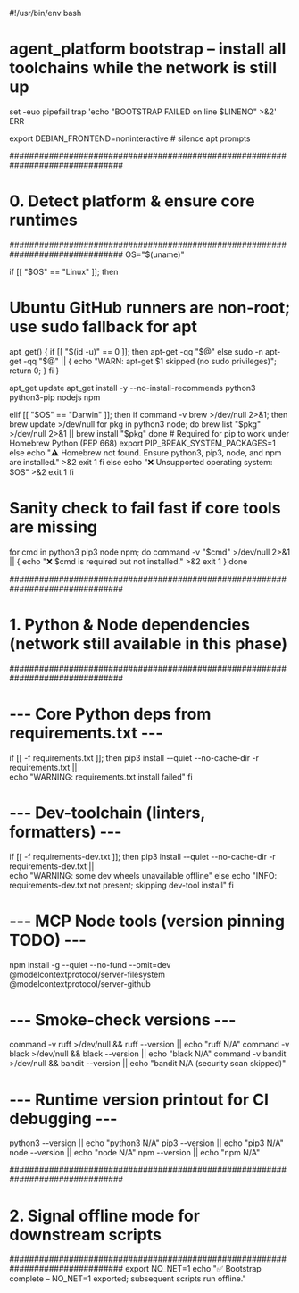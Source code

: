 #!/usr/bin/env bash
# agent_platform bootstrap – install all toolchains while the network is still up
set -euo pipefail
trap 'echo "BOOTSTRAP FAILED on line $LINENO" >&2' ERR

export DEBIAN_FRONTEND=noninteractive  # silence apt prompts

###############################################################################
# 0. Detect platform & ensure core runtimes
###############################################################################
OS="$(uname)"

if [[ "$OS" == "Linux" ]]; then
  # Ubuntu GitHub runners are non-root; use sudo fallback for apt
  apt_get() {
    if [[ "$(id -u)" == 0 ]]; then
      apt-get -qq "$@"
    else
      sudo -n apt-get -qq "$@" || {
        echo "WARN: apt-get $1 skipped (no sudo privileges)"; return 0; }
    fi
  }

  apt_get update
  apt_get install -y --no-install-recommends python3 python3-pip nodejs npm

elif [[ "$OS" == "Darwin" ]]; then
  if command -v brew >/dev/null 2>&1; then
    brew update >/dev/null
    for pkg in python3 node; do
      brew list "$pkg" >/dev/null 2>&1 || brew install "$pkg"
    done
    # Required for pip to work under Homebrew Python (PEP 668)
    export PIP_BREAK_SYSTEM_PACKAGES=1
  else
    echo "⚠️  Homebrew not found. Ensure python3, pip3, node, and npm are installed." >&2
    exit 1
  fi
else
  echo "❌ Unsupported operating system: $OS" >&2
  exit 1
fi

# Sanity check to fail fast if core tools are missing
for cmd in python3 pip3 node npm; do
  command -v "$cmd" >/dev/null 2>&1 || {
    echo "❌ $cmd is required but not installed." >&2
    exit 1
  }
done

###############################################################################
# 1. Python & Node dependencies (network still available in this phase)
###############################################################################

# --- Core Python deps from requirements.txt ---
if [[ -f requirements.txt ]]; then
  pip3 install --quiet --no-cache-dir -r requirements.txt || \
    echo "WARNING: requirements.txt install failed"
fi

# --- Dev-toolchain (linters, formatters) ---
if [[ -f requirements-dev.txt ]]; then
  pip3 install --quiet --no-cache-dir -r requirements-dev.txt || \
    echo "WARNING: some dev wheels unavailable offline"
else
  echo "INFO: requirements-dev.txt not present; skipping dev-tool install"
fi

# --- MCP Node tools (version pinning TODO) ---
npm install -g --quiet --no-fund --omit=dev \
  @modelcontextprotocol/server-filesystem \
  @modelcontextprotocol/server-github

# --- Smoke-check versions ---
command -v ruff   >/dev/null && ruff   --version || echo "ruff   N/A"
command -v black  >/dev/null && black  --version || echo "black  N/A"
command -v bandit >/dev/null && bandit --version || echo "bandit N/A (security scan skipped)"

# --- Runtime version printout for CI debugging ---
python3 --version || echo "python3 N/A"
pip3 --version || echo "pip3 N/A"
node --version || echo "node N/A"
npm --version || echo "npm N/A"

###############################################################################
# 2. Signal offline mode for downstream scripts
###############################################################################
export NO_NET=1
echo "✅  Bootstrap complete – NO_NET=1 exported; subsequent scripts run offline."
